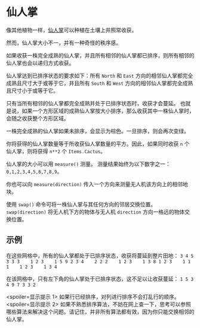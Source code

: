 # 仙人掌
像其他植物一样，[仙人掌](objects/cactus)可以种植在土壤上并照常收获。

然而，仙人掌大小不一，并有一种奇怪的秩序感。

如果收获一株完全成熟的仙人掌，并且所有相邻的仙人掌都已排序，则所有相邻的仙人掌也会以递归方式收获。

仙人掌达到已排序状态的要求如下：所有 `North` 和 `East` 方向的相邻仙人掌都完全成熟且尺寸大于或等于它，并且所有 `South` 和 `West` 方向的相邻仙人掌都完全成熟且尺寸小于或等于它。

只有当所有相邻的仙人掌都完全成熟并处于已排序状态时，收获才会蔓延。
也就是说，如果一个方形区域的成熟仙人掌按大小排序，那么收获其中一株仙人掌时，会随之收获整个方形区域。

一株完全成熟的仙人掌如果未排序，会显示为棕色。一旦排序，则会再次变绿。

你将获得的仙人掌数量等于所收获仙人掌数量的平方。因此，如果同时收获 `n` 个仙人掌，则将获得 `n**2` 个 `Items.Cactus`。

仙人掌的大小可以用 `measure()` 测量。
测量结果始终为以下数字之一：`0,1,2,3,4,5,6,7,8,9`。

你也可以向 `measure(direction)` 传入一个方向来测量无人机该方向上的相邻地块。

使用 `swap()` 命令可将一株仙人掌与其任何方向的邻居交换位置。
`swap(direction)` 将无人机下方的物体与无人机 `direction` 方向一格远的物体交换位置。

## 示例
在这些网格中，所有的仙人掌都处于已排序状态，收获将蔓延到整片田地：
`3 4 5    3 3 3    1 2 3    1 5 9
2 3 4    2 2 2    1 2 3    1 3 8
1 2 3    1 1 1    1 2 3    1 3 4`

在该网格中，只有左下角的仙人掌处于已排序状态，这不足以让收获蔓延：
`1 5 3
4 9 7
3 3 2`

<spoiler=显示提示 1>
如果行已经排序，对列进行排序不会打乱行的顺序。
</spoiler>
<spoiler=显示提示 2>
如果不熟悉排序算法，不妨在网上查一下，思考可以参照哪些算法来解决这个问题。请记住，并非所有算法都有效，因为你只能交换相邻的仙人掌。
</spoiler>